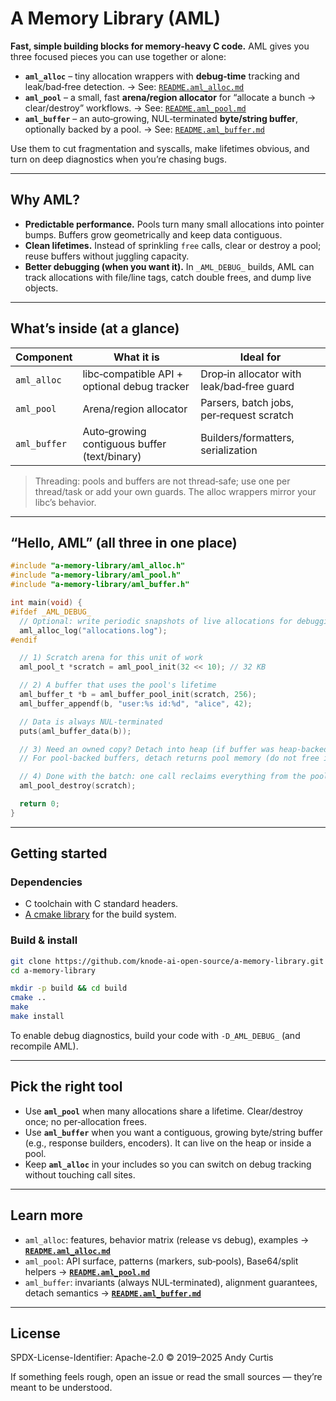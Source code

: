 # A Memory Library (AML)

**Fast, simple building blocks for memory‑heavy C code.**
AML gives you three focused pieces you can use together or alone:

* **`aml_alloc`** – tiny allocation wrappers with **debug‑time** tracking and leak/bad‑free detection.
  → See: [`README.aml_alloc.md`](README.aml_alloc.md)
* **`aml_pool`** – a small, fast **arena/region allocator** for “allocate a bunch → clear/destroy” workflows.
  → See: [`README.aml_pool.md`](README.aml_pool.md)
* **`aml_buffer`** – an auto‑growing, NUL‑terminated **byte/string buffer**, optionally backed by a pool.
  → See: [`README.aml_buffer.md`](README.aml_buffer.md)

Use them to cut fragmentation and syscalls, make lifetimes obvious, and turn on deep diagnostics when you’re chasing bugs.

---

## Why AML?

* **Predictable performance.** Pools turn many small allocations into pointer bumps. Buffers grow geometrically and keep data contiguous.
* **Clean lifetimes.** Instead of sprinkling `free` calls, clear or destroy a pool; reuse buffers without juggling capacity.
* **Better debugging (when you want it).** In `_AML_DEBUG_` builds, AML can track allocations with file/line tags, catch double frees, and dump live objects.

---

## What’s inside (at a glance)

| Component    | What it is                                   | Ideal for                                  |
| ------------ | -------------------------------------------- | ------------------------------------------ |
| `aml_alloc`  | libc‑compatible API + optional debug tracker | Drop‑in allocator with leak/bad‑free guard |
| `aml_pool`   | Arena/region allocator                       | Parsers, batch jobs, per‑request scratch   |
| `aml_buffer` | Auto‑growing contiguous buffer (text/binary) | Builders/formatters, serialization         |

> Threading: pools and buffers are not thread‑safe; use one per thread/task or add your own guards. The alloc wrappers mirror your libc’s behavior.

---

## “Hello, AML” (all three in one place)

```c
#include "a-memory-library/aml_alloc.h"
#include "a-memory-library/aml_pool.h"
#include "a-memory-library/aml_buffer.h"

int main(void) {
#ifdef _AML_DEBUG_
  // Optional: write periodic snapshots of live allocations for debugging
  aml_alloc_log("allocations.log");
#endif

  // 1) Scratch arena for this unit of work
  aml_pool_t *scratch = aml_pool_init(32 << 10); // 32 KB

  // 2) A buffer that uses the pool's lifetime
  aml_buffer_t *b = aml_buffer_pool_init(scratch, 256);
  aml_buffer_appendf(b, "user:%s id:%d", "alice", 42);

  // Data is always NUL-terminated
  puts(aml_buffer_data(b));

  // 3) Need an owned copy? Detach into heap (if buffer was heap-backed).
  // For pool-backed buffers, detach returns pool memory (do not free it).

  // 4) Done with the batch: one call reclaims everything from the pool
  aml_pool_destroy(scratch);

  return 0;
}
```

---

## Getting started

### Dependencies

* C toolchain with C standard headers.
* [A cmake library](https://github.com/knode-ai-open-source/a-cmake-library) for the build system.

### Build & install

```bash
git clone https://github.com/knode-ai-open-source/a-memory-library.git
cd a-memory-library

mkdir -p build && cd build
cmake ..
make
make install
```

To enable debug diagnostics, build your code with `-D_AML_DEBUG_` (and recompile AML).

---

## Pick the right tool

* Use **`aml_pool`** when many allocations share a lifetime. Clear/destroy once; no per‑allocation frees.
* Use **`aml_buffer`** when you want a contiguous, growing byte/string buffer (e.g., response builders, encoders). It can live on the heap or inside a pool.
* Keep **`aml_alloc`** in your includes so you can switch on debug tracking without touching call sites.

---

## Learn more

* `aml_alloc`: features, behavior matrix (release vs debug), examples → **[`README.aml_alloc.md`](README.aml_alloc.md)**
* `aml_pool`: API surface, patterns (markers, sub‑pools), Base64/split helpers → **[`README.aml_pool.md`](README.aml_pool.md)**
* `aml_buffer`: invariants (always NUL‑terminated), alignment guarantees, detach semantics → **[`README.aml_buffer.md`](README.aml_buffer.md)**

---

## License

SPDX-License-Identifier: Apache-2.0
© 2019–2025 Andy Curtis

If something feels rough, open an issue or read the small sources — they’re meant to be understood.
